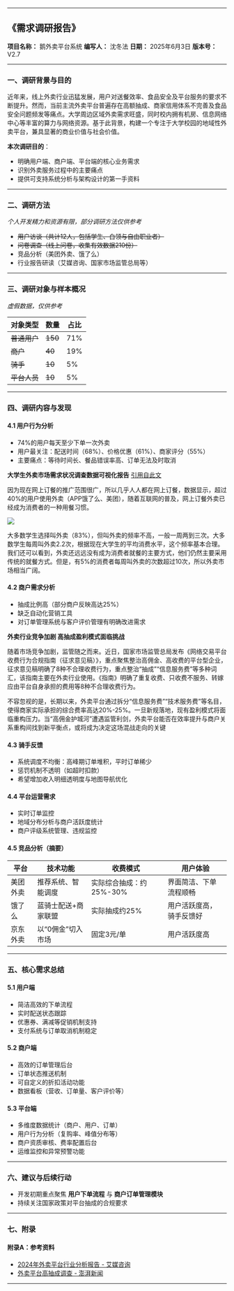 





---

## 《需求调研报告》

**项目名称：** 鹅外卖平台系统
**编写人：** 沈冬法
**日期：** 2025年6月3日
**版本号：** V2.7

---

### 一、调研背景与目的

近年来，线上外卖行业迅猛发展，用户对送餐效率、食品安全及平台服务的要求不断提升。然而，当前主流外卖平台普遍存在高额抽成、商家信用体系不完善及食品安全问题频发等痛点。大学周边区域外卖需求旺盛，同时校内拥有机房、信息网络中心等丰富的算力与网络资源。基于此背景，构建一个专注于大学校园的地域性外卖平台，兼具显著的商业价值与社会价值。

**本次调研目的**：

* 明确用户端、商户端、平台端的核心业务需求
* 识别外卖服务过程中的主要痛点
* 提供可支持系统分析与架构设计的第一手资料

---

### 二、调研方法

*个人开发精力和资源有限，部分调研方法仅供参考*

* ~~用户访谈（共计12人，包括学生、白领与自由职业者）~~
* ~~问卷调查（线上问卷，收集有效数据210份）~~
* 竞品分析（美团外卖、饿了么）
* 行业报告研读（艾媒咨询、国家市场监管总局等）

---

### 三、调研对象与样本概况
*虚假数据，仅供参考*

| 对象类型 | 数量  | 占比  |
| ---- | --- | --- |
| ~~普通用户~~ | ~~150~~ | 71% |
| ~~商户~~   | ~~40~~  | 19% |
| ~~骑手~~   | ~~10~~  | 5%  |
| ~~平台人员~~ | ~~10~~  | 5%  |

---

### 四、调研内容与发现

#### 4.1 用户行为分析

* 74%的用户每天至少下单一次外卖
* 用户最关注：配送时间（68%）、价格优惠（61%）、商家评分（55%）
* 主要痛点：等待时间长、餐品错误率高、订单无法及时取消

**大学生外卖市场需求状况调查数据可视化报告**
[引用自此文](https://developer.aliyun.com/article/1493445)

因为现在网上订餐的推广范围很广，所以几乎人人都在网上订餐，数据显示，超过40%的用户使用外卖（APP饿了么、美团），随着互联网的普及，网上订餐外卖已经成为消费者的一种用餐习惯。

![](https://picbed0521.oss-cn-shanghai.aliyuncs.com/blogpic/202506031403208.png)

大多数学生选择叫外卖（83%），但叫外卖的频率不高，一般一周两到三次。大多数学生每周叫外卖2.2次，根据现在大学生的平均消费水平，这个频率基本合理。我们还可以看到，外卖还远远没有成为消费者就餐的主要方式，他们仍然主要采用传统的就餐方式。但是，有5%的消费者每周叫外卖的次数超过10次，所以外卖市场相当广阔。

#### 4.2 商户需求分析

* 抽成比例高（部分商户反映高达25%）
* 缺乏自动化营销工具
* 对订单管理系统与客户评价管理有明确改进需求

**外卖行业竞争加剧 高抽成盈利模式面临挑战**

随着市场竞争加剧，监管随之而来。近日，国家市场监管总局发布《网络交易平台收费行为合规指南（征求意见稿）》，重点聚焦整治高佣金、高收费的平台型企业，征求意见稿明确了8种不合理收费行为，重点整治“抽成”“信息服务费”等多种词汇，该指南主要在外卖行业使用。《指南》明确了重复收费、只收费不服务、转嫁应由平台自身承担的费用等8种不合理收费行为。

不容忽视的是，长期以来，外卖平台通过拆分“信息服务费”“技术服务费”等名目，使得商家实际承担的综合费率高达20%-25%。一旦新规落地，现有盈利模式将面临重构压力。当“高佣金护城河”遭遇监管利剑，外卖平台能否在效率提升与商户关系重构间找到新平衡点，或将成为决定这场混战走向的关键

#### 4.3 骑手反馈

* 系统调度不均衡：高峰期订单堆积，平时订单稀少
* 惩罚机制不透明（如超时扣款）
* 希望增加收入明细透明度与地图导航优化

#### 4.4 平台运营需求

* 实时订单监控
* 地域分布分析与商户活跃度统计
* 商户评级系统管理、违规监控

#### 4.5 竞品分析（摘要）

| 平台   | 技术功能       | 收费模式        | 用户体验         |
| ---- | ---------- | ----------- | ------------ |
| 美团外卖 | 推荐系统、智能调度  | 实际综合抽成：约25%-30% | 界面简洁、下单流程顺畅  |
| 饿了么  | 蓝骑士配送+商家联盟 | 实际抽成约25% | 用户活跃度高，骑手反馈好 |
| 京东外卖  | 以“0佣金”切入市场 | 固定3元/单 | 用户活跃度高 |

---

### 五、核心需求总结

#### 5.1 用户端

* 简洁高效的下单流程
* 实时配送状态跟踪
* 优惠券、满减等促销机制支持
* 支付系统与订单取消机制稳定

#### 5.2 商户端

* 高效的订单管理后台
* 订单状态推送机制
* 可自定义的折扣活动功能
* 数据看板（营收、订单量、客户评价等）

#### 5.3 平台端

* 多维度数据统计（商户、用户、订单）
* 用户行为分析（复购率、峰值分布等）
* 商户资质审核、费率配置后台
* 运维监控和异常预警功能

---

### 六、建议与后续行动

* 开发初期重点聚焦 **用户下单流程** 与 **商户订单管理模块**
* 持续关注国家政策对平台抽成的合规要求

---

### 七、附录


#### 附录A：参考资料

* [2024年外卖平台行业分析报告 - 艾媒咨询](https://report.iimedia.cn/report.jsp?reportId=46638)
* [外卖平台高抽成调查 - 澎湃新闻](https://www.thepaper.cn/newsDetail_forward_7103236)

---

